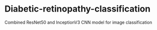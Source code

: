 # Diabetic-retinopathy-classification
Combined ResNet50 and InceptionV3 CNN model for image classification
